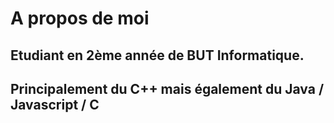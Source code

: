 # A propos de moi
## Etudiant en 2ème année de BUT Informatique.
## Principalement du C++ mais également du Java / Javascript / C
